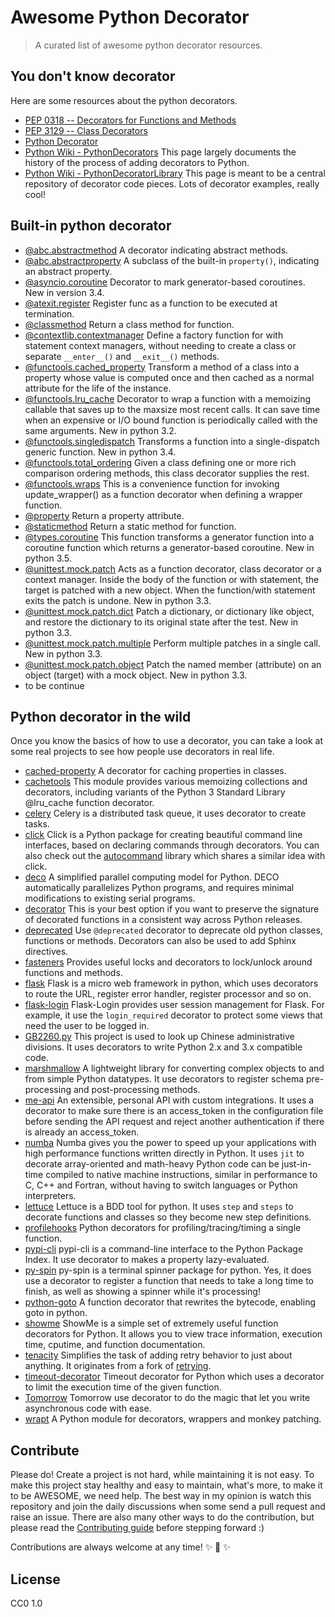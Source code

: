 # Awesome Python Decorator

> A curated list of awesome python decorator resources.

## You don't know decorator

Here are some resources about the python decorators.

- [PEP 0318 -- Decorators for Functions and Methods](https://www.python.org/dev/peps/pep-0318/)
- [PEP 3129 -- Class Decorators](https://www.python.org/dev/peps/pep-3129/)
- [Python Decorator](https://www.scaler.com/topics/property-decorator-in-python/)
- [Python Wiki - PythonDecorators](https://wiki.python.org/moin/PythonDecorators) This page largely documents the
history of the process of adding decorators to Python.
- [Python Wiki - PythonDecoratorLibrary](https://wiki.python.org/moin/PythonDecoratorLibrary) This page is meant
to be a central repository of decorator code pieces. Lots of decorator examples, really cool!

## Built-in python decorator

- [@abc.abstractmethod](https://docs.python.org/3.5/library/abc.html#abc.abstractmethod) A decorator indicating
abstract methods.
- [@abc.abstractproperty](https://docs.python.org/3.5/library/abc.html#abc.abstractproperty) A subclass of the built-in
`property()`, indicating an abstract property.
- [@asyncio.coroutine](https://docs.python.org/3.5/library/asyncio-task.html#asyncio.coroutine) Decorator to mark
generator-based coroutines. New in version 3.4.
- [@atexit.register](https://docs.python.org/2.7/library/atexit.html#atexit.register) Register func as a function to
be executed at termination.
- [@classmethod](https://docs.python.org/3.5/library/functions.html#classmethod) Return a class method for function.
- [@contextlib.contextmanager](https://docs.python.org/3.5/library/contextlib.html#contextlib.contextmanager) Define a
factory function for with statement context managers, without needing to create a class or separate `__enter__()` and
`__exit__()` methods.
- [@functools.cached_property](https://docs.python.org/3.8/library/functools.html#functools.cached_property) Transform
a method of a class into a property whose value is computed once and then cached as a normal attribute
for the life of the instance.
- [@functools.lru_cache](https://docs.python.org/3.5/library/functools.html#functools.lru_cache) Decorator to wrap a
function with a memoizing callable that saves up to the maxsize most recent calls. It can save time when an expensive
or I/O bound function is periodically called with the same arguments. New in python 3.2.
- [@functools.singledispatch](https://docs.python.org/3.5/library/functools.html#functools.singledispatch) Transforms
a function into a single-dispatch generic function. New in python 3.4.
- [@functools.total_ordering](https://docs.python.org/3.5/library/functools.html#functools.total_ordering) Given a
class defining one or more rich comparison ordering methods, this class decorator supplies the rest.
- [@functools.wraps](https://docs.python.org/3.5/library/functools.html#functools.wraps) This is a convenience function
for invoking update_wrapper() as a function decorator when defining a wrapper function.
- [@property](https://docs.python.org/3.5/library/functions.html#property) Return a property attribute.
- [@staticmethod](https://docs.python.org/3.5/library/functions.html#staticmethod) Return a static method for function.
- [@types.coroutine](https://docs.python.org/3.5/library/types.html#types.coroutine) This function transforms a
generator function into a coroutine function which returns a generator-based coroutine. New in python 3.5.
- [@unittest.mock.patch](https://docs.python.org/3.5/library/unittest.mock.html#unittest.mock.patch) Acts as a function
decorator, class decorator or a context manager. Inside the body of the function or with statement, the target is
patched with a new object. When the function/with statement exits the patch is undone. New in python 3.3.
- [@unittest.mock.patch.dict](https://docs.python.org/3.5/library/unittest.mock.html#unittest.mock.patch.dict)
Patch a dictionary, or dictionary like object, and restore the dictionary to its original state after the test.
New in python 3.3.
- [@unittest.mock.patch.multiple](https://docs.python.org/3.5/library/unittest.mock.html#unittest.mock.patch.multiple)
Perform multiple patches in a single call. New in python 3.3.
- [@unittest.mock.patch.object](https://docs.python.org/3.5/library/unittest.mock.html#unittest.mock.patch.object)
Patch the named member (attribute) on an object (target) with a mock object. New in python 3.3.
- to be continue


## Python decorator in the wild

Once you know the basics of how to use a decorator, you can take a look at some real projects to see how people use
decorators in real life.

- [cached-property](https://github.com/pydanny/cached-property) A decorator for caching properties in classes.
- [cachetools](https://github.com/tkem/cachetools) This module provides various memoizing collections and decorators,
including variants of the Python 3 Standard Library @lru_cache function decorator.
- [celery](https://github.com/celery/celery) Celery is a distributed task queue, it uses decorator to create tasks.
- [click](https://github.com/mitsuhiko/click) Click is a Python package for creating beautiful command line interfaces,
based on declaring commands through decorators. You can also check out the
[autocommand](https://github.com/Lucretiel/autocommand) library which shares a similar idea with click.
- [deco](https://github.com/alex-sherman/deco) A simplified parallel computing model for Python. DECO automatically
parallelizes Python programs, and requires minimal modifications to existing serial programs.
- [decorator](https://github.com/micheles/decorator) This is your best option if you want to preserve the signature of
decorated functions in a consistent way across Python releases.
- [deprecated](https://github.com/tantale/deprecated) Use `@deprecated` decorator to deprecate old python classes,
  functions or methods. Decorators can also be used to add Sphinx directives.
- [fasteners](https://github.com/harlowja/fasteners) Provides useful locks and decorators to lock/unlock around functions and methods.
- [flask](https://github.com/mitsuhiko/flask) Flask is a micro web framework in python, which uses decorators to route
the URL, register error handler, register processor and so on.
- [flask-login](https://github.com/maxcountryman/flask-login) Flask-Login provides user session management for Flask.
For example, it use the `login_required` decorator to protect some views that need the user to be logged in.
- [GB2260.py](https://github.com/cn/GB2260.py) This project is used to look up Chinese administrative divisions. It
uses decorators to write Python 2.x and 3.x compatible code.
- [marshmallow](https://github.com/marshmallow-code/marshmallow) A lightweight library for converting complex objects
to and from simple Python datatypes. It use decorators to register schema pre-processing and post-processing methods.
- [me-api](https://github.com/lord63/me-api) An extensible, personal API with custom integrations. It uses a decorator
to make sure there is an access_token in the configuration file before sending the API request and reject another
authentication if there is already an access_token.
- [numba](https://numba.pydata.org/) Numba gives you the power to speed up your applications with high performance functions written directly in Python. It uses `jit` to decorate array-oriented and math-heavy Python code can be just-in-time compiled to native machine instructions, similar in performance to C, C++ and Fortran, without having to switch languages or Python interpreters.
- [lettuce](https://github.com/gabrielfalcao/lettuce) Lettuce is a BDD tool for python. It uses `step` and `steps` to
decorate functions and classes so they become new step definitions.
- [profilehooks](https://github.com/mgedmin/profilehooks) Python decorators for profiling/tracing/timing a single
function.
- [pypi-cli](https://github.com/sloria/pypi-cli) pypi-cli is a command-line interface to the Python Package Index.
It use decorator to makes a property lazy-evaluated.
- [py-spin](https://github.com/lord63/py-spin) py-spin is a terminal spinner package for python. Yes, it does use a
decorator to register a function that needs to take a long time to finish, as well as showing a spinner while it's
processing!
- [python-goto](https://github.com/snoack/python-goto) A function decorator that rewrites the bytecode, enabling goto
in python.
- [showme](https://github.com/kennethreitz/showme) ShowMe is a simple set of extremely useful function decorators for Python.
It allows you to view trace information, execution time, cputime, and function documentation.
- [tenacity](https://github.com/jd/tenacity) Simplifies the task of adding retry behavior to just about anything. It originates from a fork of [retrying](https://github.com/rholder/retrying).
- [timeout-decorator](https://github.com/pnpnpn/timeout-decorator) Timeout decorator for Python which uses a decorator
to limit the execution time of the given function.
- [Tomorrow](https://github.com/madisonmay/Tomorrow) Tomorrow use decorator to do the magic that let you write
asynchronous code with ease.
- [wrapt](https://github.com/GrahamDumpleton/wrapt) A Python module for decorators, wrappers and monkey patching.

## Contribute

Please do! Create a project is not hard, while maintaining it is not easy. To make this project stay healthy and easy
to maintain, what's more, to make it to be AWESOME, we need help. The best way in my opinion is watch this repository
and join the daily discussions when some send a pull request and raise an issue. There are also many other ways to
do the contribution, but please read the [Contributing guide][] before stepping forward :)

Contributions are always welcome at any time! :sparkles: :cake: :sparkles:

## License

CC0 1.0

[Contributing guide]: https://github.com/lord63/awesome-python-decorator/blob/master/CONTRIBUTING.md
